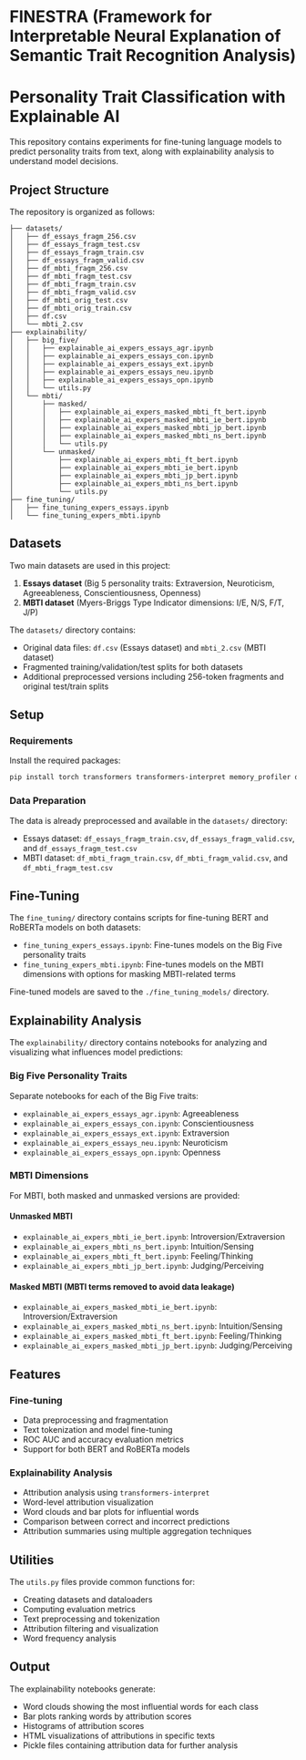 # FINESTRA (Framework for Interpretable Neural Explanation of Semantic Trait Recognition Analysis)
# Personality Trait Classification with Explainable AI

This repository contains experiments for fine-tuning language models to predict personality traits from text, along with explainability analysis to understand model decisions.

## Project Structure

The repository is organized as follows:

```
├── datasets/
│   ├── df_essays_fragm_256.csv
│   ├── df_essays_fragm_test.csv
│   ├── df_essays_fragm_train.csv
│   ├── df_essays_fragm_valid.csv
│   ├── df_mbti_fragm_256.csv
│   ├── df_mbti_fragm_test.csv
│   ├── df_mbti_fragm_train.csv
│   ├── df_mbti_fragm_valid.csv
│   ├── df_mbti_orig_test.csv
│   ├── df_mbti_orig_train.csv
│   ├── df.csv
│   └── mbti_2.csv
├── explainability/
│   ├── big_five/
│   │   ├── explainable_ai_expers_essays_agr.ipynb
│   │   ├── explainable_ai_expers_essays_con.ipynb
│   │   ├── explainable_ai_expers_essays_ext.ipynb
│   │   ├── explainable_ai_expers_essays_neu.ipynb
│   │   ├── explainable_ai_expers_essays_opn.ipynb
│   │   └── utils.py
│   └── mbti/
│       ├── masked/
│       │   ├── explainable_ai_expers_masked_mbti_ft_bert.ipynb
│       │   ├── explainable_ai_expers_masked_mbti_ie_bert.ipynb
│       │   ├── explainable_ai_expers_masked_mbti_jp_bert.ipynb
│       │   ├── explainable_ai_expers_masked_mbti_ns_bert.ipynb
│       │   └── utils.py
│       └── unmasked/
│           ├── explainable_ai_expers_mbti_ft_bert.ipynb 
│           ├── explainable_ai_expers_mbti_ie_bert.ipynb
│           ├── explainable_ai_expers_mbti_jp_bert.ipynb
│           ├── explainable_ai_expers_mbti_ns_bert.ipynb
│           └── utils.py
├── fine_tuning/
│   ├── fine_tuning_expers_essays.ipynb
│   └── fine_tuning_expers_mbti.ipynb
```

## Datasets

Two main datasets are used in this project:
1. **Essays dataset** (Big 5 personality traits: Extraversion, Neuroticism, Agreeableness, Conscientiousness, Openness)
2. **MBTI dataset** (Myers-Briggs Type Indicator dimensions: I/E, N/S, F/T, J/P)

The `datasets/` directory contains:
- Original data files: `df.csv` (Essays dataset) and `mbti_2.csv` (MBTI dataset)
- Fragmented training/validation/test splits for both datasets
- Additional preprocessed versions including 256-token fragments and original test/train splits

## Setup

### Requirements

Install the required packages:

```bash
pip install torch transformers transformers-interpret memory_profiler datasets accelerate nltk tweet-preprocessor pandas matplotlib seaborn wordcloud
```

### Data Preparation

The data is already preprocessed and available in the `datasets/` directory:
* Essays dataset: `df_essays_fragm_train.csv`, `df_essays_fragm_valid.csv`, and `df_essays_fragm_test.csv`
* MBTI dataset: `df_mbti_fragm_train.csv`, `df_mbti_fragm_valid.csv`, and `df_mbti_fragm_test.csv`

## Fine-Tuning

The `fine_tuning/` directory contains scripts for fine-tuning BERT and RoBERTa models on both datasets:

* `fine_tuning_expers_essays.ipynb`: Fine-tunes models on the Big Five personality traits
* `fine_tuning_expers_mbti.ipynb`: Fine-tunes models on the MBTI dimensions with options for masking MBTI-related terms

Fine-tuned models are saved to the `./fine_tuning_models/` directory.

## Explainability Analysis

The `explainability/` directory contains notebooks for analyzing and visualizing what influences model predictions:

### Big Five Personality Traits

Separate notebooks for each of the Big Five traits:
* `explainable_ai_expers_essays_agr.ipynb`: Agreeableness
* `explainable_ai_expers_essays_con.ipynb`: Conscientiousness
* `explainable_ai_expers_essays_ext.ipynb`: Extraversion
* `explainable_ai_expers_essays_neu.ipynb`: Neuroticism
* `explainable_ai_expers_essays_opn.ipynb`: Openness

### MBTI Dimensions

For MBTI, both masked and unmasked versions are provided:

#### Unmasked MBTI
* `explainable_ai_expers_mbti_ie_bert.ipynb`: Introversion/Extraversion
* `explainable_ai_expers_mbti_ns_bert.ipynb`: Intuition/Sensing
* `explainable_ai_expers_mbti_ft_bert.ipynb`: Feeling/Thinking
* `explainable_ai_expers_mbti_jp_bert.ipynb`: Judging/Perceiving

#### Masked MBTI (MBTI terms removed to avoid data leakage)
* `explainable_ai_expers_masked_mbti_ie_bert.ipynb`: Introversion/Extraversion
* `explainable_ai_expers_masked_mbti_ns_bert.ipynb`: Intuition/Sensing
* `explainable_ai_expers_masked_mbti_ft_bert.ipynb`: Feeling/Thinking
* `explainable_ai_expers_masked_mbti_jp_bert.ipynb`: Judging/Perceiving

## Features

### Fine-tuning
* Data preprocessing and fragmentation
* Text tokenization and model fine-tuning
* ROC AUC and accuracy evaluation metrics
* Support for both BERT and RoBERTa models

### Explainability Analysis
* Attribution analysis using `transformers-interpret`
* Word-level attribution visualization
* Word clouds and bar plots for influential words
* Comparison between correct and incorrect predictions
* Attribution summaries using multiple aggregation techniques

## Utilities

The `utils.py` files provide common functions for:
* Creating datasets and dataloaders
* Computing evaluation metrics
* Text preprocessing and tokenization
* Attribution filtering and visualization
* Word frequency analysis

## Output

The explainability notebooks generate:
* Word clouds showing the most influential words for each class
* Bar plots ranking words by attribution scores
* Histograms of attribution scores
* HTML visualizations of attributions in specific texts
* Pickle files containing attribution data for further analysis
